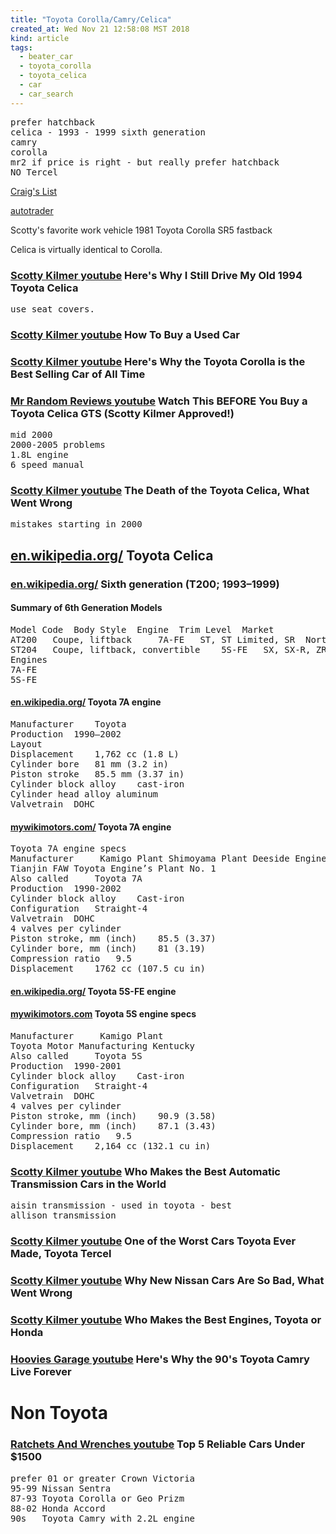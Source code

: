 ```yaml
---
title: "Toyota Corolla/Camry/Celica"
created_at: Wed Nov 21 12:58:08 MST 2018
kind: article
tags:
  - beater_car
  - toyota_corolla
  - toyota_celica
  - car
  - car_search
---
```


<pre>
prefer hatchback
celica - 1993 - 1999 sixth generation
camry
corolla
mr2 if price is right - but really prefer hatchback
NO Tercel
</pre>

<a href="https://pueblo.craigslist.org/search/sss" target="_blank">Craig's List</a>

<a href="https://www.autotrader.com/myatc/my_cars.xhtml" target="_blank">autotrader</a>

Scotty's favorite work vehicle 1981 Toyota Corolla SR5 fastback

Celica is virtually identical to Corolla.

<h3>
  <a href="https://www.youtube.com/watch?v=i1xvqh6E-V8" target="_blank">Scotty Kilmer youtube</a>
  Here's Why I Still Drive My Old 1994 Toyota Celica
</h3>

<pre>
use seat covers.
</pre>

<h3>
  <a href="https://www.youtube.com/watch?v=x8hkrk9lxWw" target="_blank">Scotty Kilmer youtube</a>
  How To Buy a Used Car
</h3>

<h3>
  <a href="https://www.youtube.com/watch?v=jLJXmgnHjIk" target="_blank">Scotty Kilmer youtube</a>
  Here's Why the Toyota Corolla is the Best Selling Car of All Time
</h3>

<h3>
  <a href="https://www.youtube.com/watch?v=cyJmAqTVQco" target="_blank">Mr Random Reviews youtube</a>
  Watch This BEFORE You Buy a Toyota Celica GTS (Scotty Kilmer Approved!)
</h3>

<pre>
mid 2000
2000-2005 problems
1.8L engine
6 speed manual
</pre>

<h3>
  <a href="https://www.youtube.com/watch?v=OEeXTTRhF6w" target="_blank">Scotty Kilmer youtube</a>
  The Death of the Toyota Celica, What Went Wrong
</h3>

<pre>
mistakes starting in 2000
</pre>

<h2>
  <a href="https://en.wikipedia.org/wiki/Toyota_Celica" target="_blank">en.wikipedia.org/</a>
  Toyota Celica
</h2>

<h3>
  <a href="https://en.wikipedia.org/wiki/Toyota_Celica#Sixth_generation_(T200;_1993%E2%80%931999)" target="_blank">en.wikipedia.org/</a>
  Sixth generation (T200; 1993–1999)
</h3>

<h4>Summary of 6th Generation Models</h4>

<pre>
Model Code 	Body Style 	Engine 	Trim Level 	Market
AT200 	Coupe, liftback 	7A-FE 	ST, ST Limited, SR 	North America, Europe
ST204 	Coupe, liftback, convertible 	5S-FE 	SX, SX-R, ZR, GT 	North America (all body styles), Australia & New Zealand (liftback only)
Engines
7A-FE
5S-FE
</pre>

<h4>
  <a href="https://en.wikipedia.org/wiki/Toyota_A_engine#7A" target="_blank">en.wikipedia.org/</a>
  Toyota 7A engine
</h4>

<pre>
Manufacturer	Toyota
Production	1990–2002
Layout
Displacement	1,762 cc (1.8 L)
Cylinder bore	81 mm (3.2 in)
Piston stroke	85.5 mm (3.37 in)
Cylinder block alloy	cast-iron
Cylinder head alloy	aluminum
Valvetrain	DOHC
</pre>

<h4>
  <a href="http://mywikimotors.com/toyota-7a/" target="_blank">mywikimotors.com/</a>
  Toyota 7A engine
</h4>

<pre>
Toyota 7A engine specs
Manufacturer 	 Kamigo Plant Shimoyama Plant Deeside Engine Plant North Plant
Tianjin FAW Toyota Engine’s Plant No. 1
Also called 	Toyota 7A
Production 	1990-2002
Cylinder block alloy 	Cast-iron
Configuration 	Straight-4
Valvetrain 	DOHC
4 valves per cylinder
Piston stroke, mm (inch) 	85.5 (3.37)
Cylinder bore, mm (inch) 	81 (3.19)
Compression ratio 	9.5
Displacement 	1762 cc (107.5 cu in)
</pre>

<h4>
  <a href="https://en.wikipedia.org/wiki/Toyota_S_engine#5S-FE" target="_blank">en.wikipedia.org/</a>
  Toyota 5S-FE engine
</h4>

<h4>
  <a href="http://mywikimotors.com/toyota-5s/" target="_blank">mywikimotors.com</a>
  Toyota 5S engine specs
</h4>

<pre>
Manufacturer 	 Kamigo Plant
Toyota Motor Manufacturing Kentucky
Also called 	Toyota 5S
Production 	1990-2001
Cylinder block alloy 	Cast-iron
Configuration 	Straight-4
Valvetrain 	DOHC
4 valves per cylinder
Piston stroke, mm (inch) 	90.9 (3.58)
Cylinder bore, mm (inch) 	87.1 (3.43)
Compression ratio 	9.5
Displacement 	2,164 cc (132.1 cu in)
</pre>

<h3>
  <a href="https://www.youtube.com/watch?v=YYnYkx8Rwp0" target="_blank">Scotty Kilmer youtube</a>
  Who Makes the Best Automatic Transmission Cars in the World
</h3>

<pre>
aisin transmission - used in toyota - best
allison transmission
</pre>

<h3>
  <a href="https://www.youtube.com/watch?v=g_ZVsibXNrk" target="_blank">Scotty Kilmer youtube</a>
  One of the Worst Cars Toyota Ever Made, Toyota Tercel
</h3>

<h3>
  <a href="https://www.youtube.com/watch?v=8h_r_OuJU-w" target="_blank">Scotty Kilmer youtube</a>
  Why New Nissan Cars Are So Bad, What Went Wrong
</h3>

<h3>
  <a href="https://www.youtube.com/watch?v=FcFcUg9iAvM" target="_blank">Scotty Kilmer youtube</a>
  Who Makes the Best Engines, Toyota or Honda
</h3>

<h3>
  <a href="https://www.youtube.com/watch?v=h9fyESC4JKk" target="_blank">Hoovies Garage youtube</a>
  Here's Why the 90's Toyota Camry Live Forever
</h3>

<h1>Non Toyota</h1>

<h3>
  <a href="https://www.youtube.com/watch?v=i4mce4bCAHo" target="_blank">Ratchets And Wrenches youtube</a>
  Top 5 Reliable Cars Under $1500
</h3>

<pre>
prefer 01 or greater Crown Victoria
95-99 Nissan Sentra
87-93 Toyota Corolla or Geo Prizm
88-02 Honda Accord
90s   Toyota Camry with 2.2L engine
</pre>

<!--
html boilerplate fragments
<a href="" target="_blank"></a>
<a name=""></a>
<img src="" width="400px">
<ul>
  <li></li>
  <li><a href="" target="_blank"></a></li>
</ul>
<pre>
</pre>
<p style="margin-bottom: 2em;"></p>
<hr style="border: 0; height: 3px; background: #333; background-image: linear-gradient(to right, #ccc, #333, #ccc);">
<pre><code>
</code></pre>
<math xmlns='http://www.w3.org/1998/Math/MathML' display='block'>
</math>
:-->
